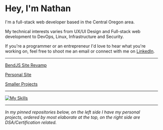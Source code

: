 # Hey, I'm Nathan
  
 I'm a full-stack web developer based in the Central Oregon area.

 My technical interests varies from UX/UI Design and Full-stack web development to DevOps, Linux, Infrastructure and Security.

 If you're a programmer or an entrepreneur I'd love to hear what you're working on, feel free to shoot me an email or connect with me on [LinkedIn](https://www.linkedin.com/in/nathan-lee-258b02132/).
 
---


[BendJS Site Revamp](https://bendjs.nathanlee.io/)

[Personal Site](https://nathanlee.io/)

[Smaller Projects](https://github.com/nslee333/Experience/blob/master/projects.md)

---

[![My Skills](https://skillicons.dev/icons?i=go,ts,js,py,bash,react,express,postgres,next,linux,git,nodejs,tailwind,jest,vim)](https://skillicons.dev)

---

*In my pinned repositories below, on the left side I have my personal projects, ordered by most elaborate at the top, on the right side are DSA/Certification related.*
